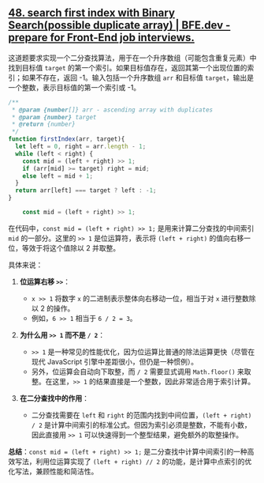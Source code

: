 ## [48. search first index with Binary Search(possible duplicate array) | BFE.dev - prepare for Front-End job interviews.](https://bigfrontend.dev/problem/search-first-index-with-Binary-Search-duplicate-array)

这道题要求实现一个二分查找算法，用于在一个升序数组（可能包含重复元素）中找到目标值 `target` 的第一个索引。如果目标值存在，返回其第一个出现位置的索引；如果不存在，返回 -1。输入包括一个升序数组 `arr` 和目标值 `target`，输出是一个整数，表示目标值的第一个索引或 -1。

<audio src="..\..\mp3\这道题要求实现一个二分查找算法 (1).mp3"></audio>

```js
/**
 * @param {number[]} arr - ascending array with duplicates
 * @param {number} target
 * @return {number}
 */
function firstIndex(arr, target){
  let left = 0, right = arr.length - 1;
  while (left < right) {
    const mid = (left + right) >> 1;
    if (arr[mid] >= target) right = mid;
    else left = mid + 1;
  }
  return arr[left] === target ? left : -1;
}
```

<audio src="..\..\mp3\解题方案基于二分查找的思想进行.mp3"></audio>

```js
    const mid = (left + right) >> 1;
```

在代码中，`const mid = (left + right) >> 1;` 是用来计算二分查找的中间索引 `mid` 的一部分。这里的 `>> 1` 是位运算符，表示将 `(left + right)` 的值向右移一位，等效于将这个值除以 2 并取整。

具体来说：

1. **位运算右移 `>>`**：
   - `x >> 1` 将数字 `x` 的二进制表示整体向右移动一位，相当于对 `x` 进行整数除以 2 的操作。
   - 例如，`6 >> 1` 相当于 `6 / 2 = 3`。

2. **为什么用 `>> 1` 而不是 `/ 2`**：
   - `>> 1` 是一种常见的性能优化，因为位运算比普通的除法运算更快（尽管在现代 JavaScript 引擎中差距很小，但仍是一种惯例）。
   - 另外，位运算会自动向下取整，而 `/ 2` 需要显式调用 `Math.floor()` 来取整。在这里，`>> 1` 的结果直接是一个整数，因此非常适合用于索引计算。

3. **在二分查找中的作用**：
   - 二分查找需要在 `left` 和 `right` 的范围内找到中间位置，`(left + right) / 2` 是计算中间索引的标准公式。但因为索引必须是整数，不能有小数，因此直接用 `>> 1` 可以快速得到一个整型结果，避免额外的取整操作。

**总结**：`const mid = (left + right) >> 1;` 是二分查找中计算中间索引的一种高效写法，利用位运算实现了 `(left + right) // 2` 的功能，是计算中点索引的优化写法，兼顾性能和简洁性。